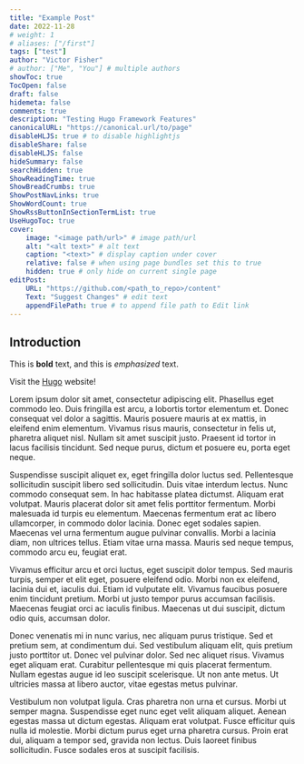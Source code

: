 ```yaml
---
title: "Example Post"
date: 2022-11-28
# weight: 1
# aliases: ["/first"]
tags: ["test"]
author: "Victor Fisher"
# author: ["Me", "You"] # multiple authors
showToc: true
TocOpen: false
draft: false
hidemeta: false
comments: true
description: "Testing Hugo Framework Features"
canonicalURL: "https://canonical.url/to/page"
disableHLJS: true # to disable highlightjs
disableShare: false
disableHLJS: false
hideSummary: false
searchHidden: true
ShowReadingTime: true
ShowBreadCrumbs: true
ShowPostNavLinks: true
ShowWordCount: true
ShowRssButtonInSectionTermList: true
UseHugoToc: true
cover:
    image: "<image path/url>" # image path/url
    alt: "<alt text>" # alt text
    caption: "<text>" # display caption under cover
    relative: false # when using page bundles set this to true
    hidden: true # only hide on current single page
editPost:
    URL: "https://github.com/<path_to_repo>/content"
    Text: "Suggest Changes" # edit text
    appendFilePath: true # to append file path to Edit link
---
```

## Introduction

This is **bold** text, and this is *emphasized* text.

Visit the [Hugo](https://gohugo.io) website!

Lorem ipsum dolor sit amet, consectetur adipiscing elit. Phasellus eget commodo leo. Duis fringilla est arcu, a lobortis tortor elementum et. Donec consequat vel dolor a sagittis. Mauris posuere mauris at ex mattis, in eleifend enim elementum. Vivamus risus mauris, consectetur in felis ut, pharetra aliquet nisl. Nullam sit amet suscipit justo. Praesent id tortor in lacus facilisis tincidunt. Sed neque purus, dictum et posuere eu, porta eget neque.

Suspendisse suscipit aliquet ex, eget fringilla dolor luctus sed. Pellentesque sollicitudin suscipit libero sed sollicitudin. Duis vitae interdum lectus. Nunc commodo consequat sem. In hac habitasse platea dictumst. Aliquam erat volutpat. Mauris placerat dolor sit amet felis porttitor fermentum. Morbi malesuada id turpis eu elementum. Maecenas fermentum erat ac libero ullamcorper, in commodo dolor lacinia. Donec eget sodales sapien. Maecenas vel urna fermentum augue pulvinar convallis. Morbi a lacinia diam, non ultrices tellus. Etiam vitae urna massa. Mauris sed neque tempus, commodo arcu eu, feugiat erat.

Vivamus efficitur arcu et orci luctus, eget suscipit dolor tempus. Sed mauris turpis, semper et elit eget, posuere eleifend odio. Morbi non ex eleifend, lacinia dui et, iaculis dui. Etiam id vulputate elit. Vivamus faucibus posuere enim tincidunt pretium. Morbi ut justo tempor purus accumsan facilisis. Maecenas feugiat orci ac iaculis finibus. Maecenas ut dui suscipit, dictum odio quis, accumsan dolor.

Donec venenatis mi in nunc varius, nec aliquam purus tristique. Sed et pretium sem, at condimentum dui. Sed vestibulum aliquam elit, quis pretium justo porttitor ut. Donec vel pulvinar dolor. Sed nec aliquet risus. Vivamus eget aliquam erat. Curabitur pellentesque mi quis placerat fermentum. Nullam egestas augue id leo suscipit scelerisque. Ut non ante metus. Ut ultricies massa at libero auctor, vitae egestas metus pulvinar.

Vestibulum non volutpat ligula. Cras pharetra non urna et cursus. Morbi ut semper magna. Suspendisse eget nunc eget velit aliquam aliquet. Aenean egestas massa ut dictum egestas. Aliquam erat volutpat. Fusce efficitur quis nulla id molestie. Morbi dictum purus eget urna pharetra cursus. Proin erat dui, aliquam a tempor sed, gravida non lectus. Duis laoreet finibus sollicitudin. Fusce sodales eros at suscipit facilisis.